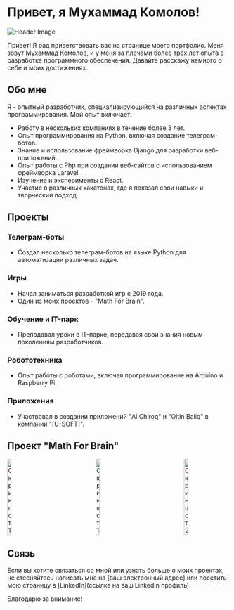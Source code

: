 # Привет, я Мухаммад Комолов!

![Header Image](https://ic.wampi.ru/2023/08/10/Group-1.png)

Привет! Я рад приветствовать вас на странице моего портфолио. Меня зовут Мухаммад Комолов, и у меня за плечами более трёх лет опыта в разработке программного обеспечения. Давайте расскажу немного о себе и моих достижениях.

## Обо мне

Я - опытный разработчик, специализирующийся на различных аспектах программирования. Мой опыт включает:

- Работу в нескольких компаниях в течение более 3 лет.
- Опыт программирования на Python, включая создание телеграм-ботов.
- Знание и использование фреймворка Django для разработки веб-приложений.
- Опыт работы с Php при создании веб-сайтов с использованием фреймворка Laravel.
- Изучение и эксперименты с React.
- Участие в различных хакатонах, где я показал свои навыки и творческий подход.

## Проекты

### Телеграм-боты

- Создал несколько телеграм-ботов на языке Python для автоматизации различных задач.
  
### Игры

- Начал заниматься разработкой игр с 2019 года.
- Один из моих проектов - "Math For Brain".

### Обучение и IT-парк

- Преподавал уроки в IT-парке, передавая свои знания новым поколениям разработчиков.

### Робототехника

- Опыт работы с роботами, включая программирование на Arduino и Raspberry Pi.

### Приложения

- Участвовал в создании приложений "Al Chiroq" и "Oltin Baliq" в компании "[U-SOFT]".

## Проект "Math For Brain"

<div style="display: flex; justify-content: space-between; align-items: center;">
  <a href="https://itpark.itch.io/crystal-castle">
    <img src="https://img.itch.zone/aW1nLzg1ODE4NDEuanBn/315x250%23c/N54WEy.jpg" alt="Скриншот 1" width="30%">
  </a>
  <a href="https://www.linkedin.com/feed/update/urn:li:activity:7032008221506613248/">
    <img src="https://ie.wampi.ru/2023/08/10/SNIMOK-EKRANA-2023-04-25-184325.png" alt="Скриншот 1" width="30%">
  </a>
  <a href="https://itpark.itch.io/pvp">
    <img src="https://ie.wampi.ru/2023/08/10/Screenshot-2023-08-10-124948.png" alt="Скриншот 2" width="30%">
  </a>
  <!-- Добавьте скриншоты и ссылки для всех интересующих вас игр -->
</div>


## Связь

Если вы хотите связаться со мной или узнать больше о моих проектах, не стесняйтесь написать мне на [ваш электронный адрес] или посетить мою страницу в [LinkedIn](ссылка на ваш LinkedIn профиль).

Благодарю за внимание!

